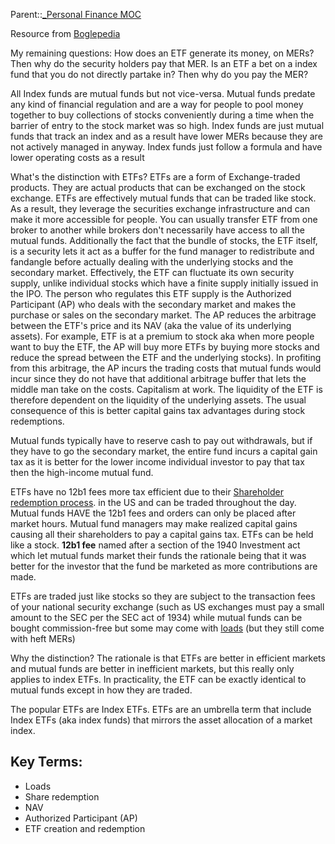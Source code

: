 
Parent::[_Personal Finance MOC](_Personal%20Finance%20MOC.md)

Resource from [Boglepedia](https://www.bogleheads.org/wiki/ETFs_vs_mutual_funds)

My remaining questions: How does an ETF generate its money, on MERs? Then why do the security holders pay that MER. Is an ETF a bet on a index fund that you do not directly partake in? Then why do you pay the MER?

All Index funds are mutual funds but not vice-versa. Mutual funds predate any kind of financial regulation and are a way for people to pool money together to buy collections of stocks conveniently during a time when the barrier of entry to the stock market was so high. Index funds are just mutual funds that track an index and as a result have lower MERs because they are not actively managed in anyway. Index funds just follow a formula and have lower operating costs as a result

What's the distinction with ETFs? ETFs are a form of Exchange-traded products. They are actual products that can be exchanged on the stock exchange. ETFs are effectively mutual funds that can be traded like stock. As a result, they leverage the securities exchange infrastructure and can make it more accessible for people. You can usually transfer ETF from one broker to another while brokers don't necessarily have access to all the mutual funds. Additionally the fact that the bundle of stocks, the ETF itself, is a security lets it act as a buffer for the fund manager to redistribute and fandangle before actually dealing with the underlying stocks and the secondary market. Effectively, the ETF can fluctuate its own security supply, unlike individual stocks which have a finite supply initially issued in the IPO. The person who regulates this ETF supply is the Authorized Participant (AP) who deals with the secondary market and makes the purchase or sales on the secondary market. The AP reduces the arbitrage between the ETF's price and its NAV (aka the value of its underlying assets). For example, ETF is at a premium to stock aka when more people want to buy the ETF, the AP will buy more ETFs by buying more stocks and reduce the spread between the ETF and the underlying stocks). In profiting from this arbitrage, the AP incurs the trading costs that mutual funds would incur since they do not have that additional arbitrage buffer that lets the middle man take on the costs. Capitalism at work. The liquidity of the ETF is therefore dependent on the liquidity of the underlying assets. The usual consequence of this is better capital gains tax advantages during stock redemptions.  

Mutual funds typically have to reserve cash to pay out withdrawals, but if they have to go the secondary market, the entire fund incurs a capital gain tax as it is better for the lower income individual investor to pay that tax then the high-income mutual fund.

ETFs have no 12b1 fees more tax efficient due to their [Shareholder redemption process](ETF%20tax%20efficiencies.md).  in the US and can be traded throughout the day. Mutual funds HAVE the 12b1 fees and orders can only be placed after market hours. Mutual fund managers may make realized capital gains causing all their shareholders to pay a capital gains tax. ETFs can be held like a stock. **12b1 fee** named after a section of the 1940 Investment act which let mutual funds market their funds the rationale being that it was better for the investor that the fund be marketed as more contributions are made.

ETFs are traded just like stocks so they are subject to the transaction fees of your national security exchange (such as US exchanges must pay a small amount to the SEC per the SEC act of 1934) while mutual funds can be bought commission-free but some may come with [loads](Commission%20types.md)  (but they still come with heft MERs)

Why the distinction? The rationale is that ETFs are better in efficient markets and mutual funds are better in inefficient markets, but this really only applies to index ETFs.  In practicality, the ETF can be exactly identical to mutual funds except in how they are traded.

The popular ETFs are Index ETFs. ETFs are an umbrella term that include Index ETFs (aka index funds) that mirrors the asset allocation of a market index.

## Key Terms:
- Loads
- Share redemption
- NAV
- Authorized Participant (AP)
- ETF creation and redemption
